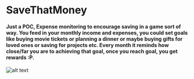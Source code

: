 # SaveThatMoney
#### Just a POC, Expense monitoring to encourage saving in a game sort of way. You feed in your monthly income and expenses, you could set goals like buying movie tickets or planning a dinner or maybe buying gifts for loved ones or saving for projects etc. Every month it reminds how close/far you are to achieving that goal, once you reach goal, you get rewards :P. 
![alt text](https://cdn.pixabay.com/photo/2018/06/03/17/36/save-3451075_960_720.jpg)

